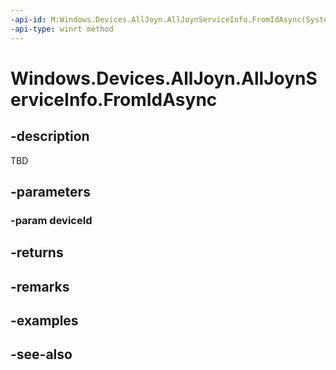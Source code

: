 ```yaml
---
-api-id: M:Windows.Devices.AllJoyn.AllJoynServiceInfo.FromIdAsync(System.String)
-api-type: winrt method
---
```


<!-- Method syntax
public Windows.Foundation.IAsyncOperation<Windows.Devices.AllJoyn.AllJoynServiceInfo> FromIdAsync(System.String deviceId)
-->

# Windows.Devices.AllJoyn.AllJoynServiceInfo.FromIdAsync

## -description
TBD

## -parameters
### -param deviceId


## -returns


## -remarks

## -examples

## -see-also
